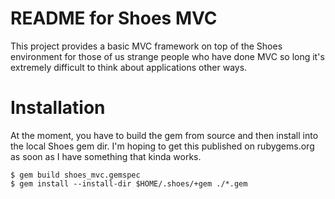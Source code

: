 
README for Shoes MVC
====================

This project provides a basic MVC framework on top of the Shoes
environment for those of us strange people who have done MVC so long
it's extremely difficult to think about applications other ways.

Installation
============

At the moment, you have to build the gem from source and then install
into the local Shoes gem dir.  I'm hoping to get this published on
rubygems.org as soon as I have something that kinda works.

    $ gem build shoes_mvc.gemspec
    $ gem install --install-dir $HOME/.shoes/+gem ./*.gem
